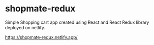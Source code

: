 # shopmate-redux
Simple Shopping cart app created using React and React Redux library deployed on netlify.

https://shopmate-redux.netlify.app/

